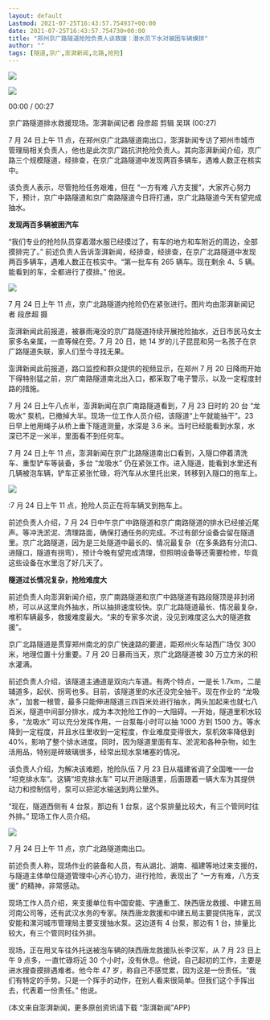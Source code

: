 ```yaml
---
layout: default
Lastmod: 2021-07-25T16:43:57.754937+00:00
date: 2021-07-25T16:43:57.754730+00:00
title: "郑州京广路隧道抢险负责人谈救援：潜水员下水对被困车辆摸排"
author: ""
tags: [隧道,京广,澎湃新闻,北路,抢险]
---
```


![](https://images.weserv.nl/?url=https%3A//imagecloud.thepaper.cn/thepaper/image/cover/20210724/7a298162a1674d24bba6a7915c6ef4fe-20210724162025031-1577199659827394978-619e483e-38ae-46ae-a161-6377c1b5c60e.jpg)

![](https://images.weserv.nl/?url=https%3A//g.alicdn.com/de/prismplayer/2.8.8/skins/default/img/dragcursor.png)

00:00 / 00:27

京广路隧道排水救援现场。澎湃新闻记者 段彦超 剪辑 吴琪 (00:27)

7 月 24 日上午 11 点，在郑州京广北路隧道南出口，澎湃新闻专访了郑州市城市管理局相关负责人，他也是此次京广路抗洪抢险负责人。其向澎湃新闻介绍，京广路三个规模隧道，经排查，在京广北路隧道中发现两百多辆车，遇难人数正在核实中。

该负责人表示，尽管抢险任务艰难，但在 “一方有难 八方支援”，大家齐心努力下，预计，京广中路隧道和京广南路隧道今日将打通，京广北路隧道今天有望完成抽水。

**发现两百多辆被困汽车**

“我们专业的抢险队员穿着潜水服已经摸过了，有车的地方和车附近的周边，全部摸排完了。” 前述负责人告诉澎湃新闻，经排查，经排查，在京广北路隧道中发现两百多辆车，遇难人数正在核实中。“第一批车有 265 辆车。现在剩余 4、5 辆。能看到的车，全都进行了摸排。” 他说。

![](https://images.weserv.nl/?url=https%3A//imagecloud.thepaper.cn/thepaper/image/144/310/553.png)

7 月 24 日上午 11 点，京广北路隧道内抢险仍在紧张进行。图片均由澎湃新闻记者 段彦超 摄

澎湃新闻此前报道，被暴雨淹没的京广路隧道持续开展抢险抽水，近日市民马女士家多名亲属，一直等候在旁。7 月 20 日，她 14 岁的儿子昆昆和另一名孩子在京广路隧道失联，家人们至今寻找无果。

澎湃新闻此前报道，路口监控和群众提供的视频显示，在郑州 7 月 20 日降雨开始下得特别猛之前，京广南路隧道南北出入口，都采取了电子警示，以及一定程度封路的措施。

7 月 24 日上午八点半，澎湃新闻在京广南路隧道看到，7 月 23 日时的 20 台 “龙吸水” 泵机，已撤掉大半。现场一位工作人员介绍，该隧道“上午就能抽干”。23 日早上他用绳子从桥上垂下隧道测量，水深是 3.6 米。当时已经能看到水泵，水深已不足一米半，里面看不到任何车。

7 月 24 日上午 11 点，澎湃新闻在京广北路隧道南出口看到，入隧口停着清洗车、重型铲车等装备，多台 “龙吸水” 仍在紧张工作。进入隧道，能看到水里还有几辆被泡车辆，铲车正紧张忙碌，将汽车从水里托出来，转移到入隧口的拖车上。

![](https://images.weserv.nl/?url=https%3A//imagecloud.thepaper.cn/thepaper/image/144/311/186.jpg)

:7 月 24 日上午 11 点，抢险人员正在将车辆叉到拖车上。

前述负责人介绍，7 月 24 日中午京广中路隧道和京广南路隧道的排水已经接近尾声。等冲洗淤泥、清理路面，确保打通任务的完成。不过有部分设备会留在隧道里。京广北路隧道，因为是三处隧道中最长的、情况最复杂（在多条路有分流口、进隧口，隧道有拐弯），预计今晚有望完成清理，但照明设备等还需要检修，毕竟这些设备在水里泡了好几天了。

**隧道过长情况复杂，抢险难度大**

前述负责人向澎湃新闻介绍，京广南路隧道和京广中路隧道有路段隧顶是非封闭桥，可以从这里向外抽水，所以抽排速度较快。京广北路隧道最长、情况最复杂，堆积车辆最多，救援难度最大。“来的专家多次说，没见到难度这么大的隧道救援”。

京广北路隧道是贯穿郑州南北的京广快速路的要道，距郑州火车站西广场仅 300 米，地理位置十分重要。7 月 20 日暴雨当天，京广北路隧道被 30 万立方米的积水灌满。

前述负责人介绍，该隧道主通道是双向六车道。有两个特点，一是长 1.7km，二是辅道多，起伏、拐弯也多。目前，该隧道里的水还没完全抽干。现在作业的 “龙吸水”，加套一根管，最多只能伸进隧道三四百米处进行抽水，两头加起来也就七八百米，隧道中间部分排水，成为本次抢险工作的一大阻碍。一开始，隧道里积水较多，“龙吸水” 可以充分发挥作用，一台泵每小时可以抽 1000 方到 1500 方。等水降到一定程度，并且水往里收到一定程度，作业难度变得很大，泵机效率降低到 40%，影响了整个排水进度。同时，因为隧道里面有车、淤泥和各种杂物，如生活用品，特别是碎玻璃很多，经常出现水泵堵塞的情况。

该负责人介绍，为解决该难题，抢险队伍 7 月 23 日从福建省调了全国唯一一台 “坦克排水车”。这辆“坦克排水车” 可以开进隧道里，后面跟着一辆大车为其提供动力和控制信号，泵可以把泥水输送到两公里外。

“现在，隧道西侧有 4 台泵，那边有 1 台泵，这个泵排量比较大，有三个管同时往外排。” 现场工作人员介绍。

![](https://images.weserv.nl/?url=https%3A//imagecloud.thepaper.cn/thepaper/image/144/311/187.jpg)

7 月 24 日上午 11 点，京广北路隧道南出口。

前述负责人称，现场作业的装备和人员，有从湖北、湖南、福建等地过来支援的，与隧道主体单位隧道管理中心齐心协力，进行抢险，表现出了 “一方有难，八方支援” 的精神，非常感动。

现场工作人员介绍，来支援单位有中国安能、宇通重工、陕西唐龙救援、中建五局河南公司等，还有武汉水务的专家。陕西唐龙救援和中建五局主要提供拖车，武汉安能和漯河城市管理局主要支援抽水泵。这边道有 4 台泵，那边有 1 台，排量比较大，有三个管同时往外排。

现场，正在用叉车往外托送被泡车辆的陕西唐龙救援队长李汉军，从 7 月 23 日上午 9 点多，一直忙碌将近 30 个小时，没有休息。他说，自己起初的工作，主要是进水搜查摸排遇难者。他今年 47 岁，称自己不感觉累，因为这是一份责任。“我们有特定的手势。只是一个挥手的动作，在别人看来很简单。但我们这个手挥出去，代表着一份责任。” 他说。

(本文来自澎湃新闻，更多原创资讯请下载 “澎湃新闻”APP)

